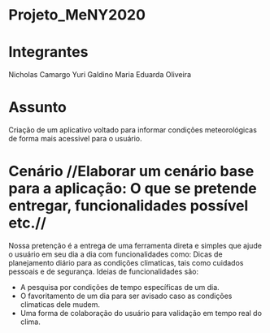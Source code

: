 # Projeto_MeNY2020
# Integrantes
Nicholas Camargo
Yuri Galdino
Maria Eduarda Oliveira

# Assunto
Criação de um aplicativo voltado para informar condições meteorológicas de forma mais acessivel para o usuário.
# Cenário //Elaborar um cenário base para a aplicação: O que se pretende entregar, funcionalidades possível etc.//
Nossa pretenção é a entrega de uma ferramenta direta e simples que ajude o usuário em seu dia a dia com funcionalidades como:
Dicas de planejamento diário para as condições climaticas, tais como cuidados pessoais e de segurança.
Ideias de funcionalidades são:
- A pesquisa por condições de tempo específicas de um dia.
- O favoritamento de um dia para ser avisado caso as condições climaticas dele mudem.
- Uma forma de colaboração do usuário para validação em tempo real do clima.

